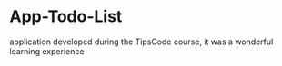 # App-Todo-List
application developed during the TipsCode course, it was a wonderful learning experience
